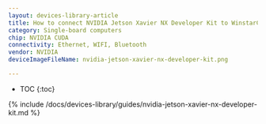 ```yaml
---
layout: devices-library-article
title: How to connect NVIDIA Jetson Xavier NX Developer Kit to WinstarCloud?
category: Single-board computers
chip: NVIDIA CUDA
connectivity: Ethernet, WIFI, Bluetooth
vendor: NVIDIA
deviceImageFileName: nvidia-jetson-xavier-nx-developer-kit.png

---
```



* TOC
{:toc}

{% include /docs/devices-library/guides/nvidia-jetson-xavier-nx-developer-kit.md %}
